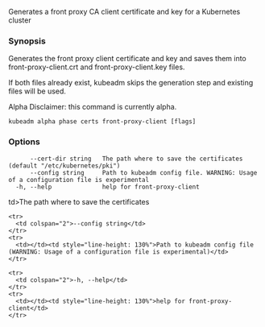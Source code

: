 
Generates a front proxy CA client certificate and key for a Kubernetes cluster

### Synopsis

Generates the front proxy client certificate and key and saves them into front-proxy-client.crt and front-proxy-client.key files. 

If both files already exist, kubeadm skips the generation step and existing files will be used. 

Alpha Disclaimer: this command is currently alpha.

```
kubeadm alpha phase certs front-proxy-client [flags]
```

### Options

```
      --cert-dir string   The path where to save the certificates (default "/etc/kubernetes/pki")
      --config string     Path to kubeadm config file. WARNING: Usage of a configuration file is experimental
  -h, --help              help for front-proxy-client
```

td></td><td style="line-height: 130%">The path where to save the certificates</td>
    </tr>

    <tr>
      <td colspan="2">--config string</td>
    </tr>
    <tr>
      <td></td><td style="line-height: 130%">Path to kubeadm config file (WARNING: Usage of a configuration file is experimental)</td>
    </tr>

    <tr>
      <td colspan="2">-h, --help</td>
    </tr>
    <tr>
      <td></td><td style="line-height: 130%">help for front-proxy-client</td>
    </tr>

  </tbody>
</table>



